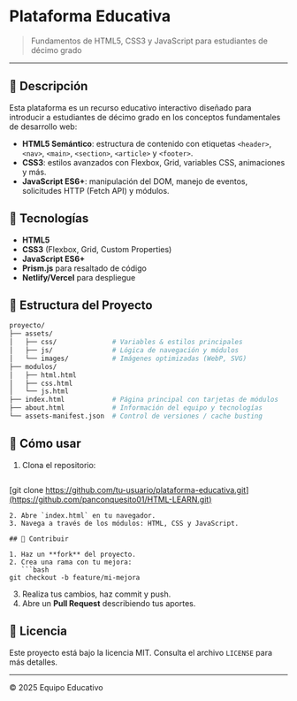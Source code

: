 # Plataforma Educativa

> Fundamentos de HTML5, CSS3 y JavaScript para estudiantes de décimo grado

---

## 📖 Descripción

Esta plataforma es un recurso educativo interactivo diseñado para introducir a estudiantes de décimo grado en los conceptos fundamentales de desarrollo web:

- **HTML5 Semántico**: estructura de contenido con etiquetas `<header>`, `<nav>`, `<main>`, `<section>`, `<article>` y `<footer>`.
- **CSS3**: estilos avanzados con Flexbox, Grid, variables CSS, animaciones y más.
- **JavaScript ES6+**: manipulación del DOM, manejo de eventos, solicitudes HTTP (Fetch API) y módulos.

## 🚀 Tecnologías

- **HTML5**
- **CSS3** (Flexbox, Grid, Custom Properties)  
- **JavaScript ES6+**
- **Prism.js** para resaltado de código
- **Netlify/Vercel** para despliegue

## 📂 Estructura del Proyecto

```bash
proyecto/
├── assets/
│   ├── css/              # Variables & estilos principales
│   ├── js/               # Lógica de navegación y módulos
│   └── images/           # Imágenes optimizadas (WebP, SVG)
├── modulos/
│   ├── html.html
│   ├── css.html
│   └── js.html
├── index.html            # Página principal con tarjetas de módulos
├── about.html            # Información del equipo y tecnologías
└── assets-manifest.json  # Control de versiones / cache busting
```

## 🚀 Cómo usar

1. Clona el repositorio:
   ```bash
[git clone https://github.com/tu-usuario/plataforma-educativa.git](https://github.com/panconquesito01/HTML-LEARN.git)
```  
2. Abre `index.html` en tu navegador.
3. Navega a través de los módulos: HTML, CSS y JavaScript.

## 🤝 Contribuir

1. Haz un **fork** del proyecto.
2. Crea una rama con tu mejora:
   ```bash
git checkout -b feature/mi-mejora
```  
3. Realiza tus cambios, haz commit y push.
4. Abre un **Pull Request** describiendo tus aportes.

## 📜 Licencia

Este proyecto está bajo la licencia MIT. Consulta el archivo `LICENSE` para más detalles.

---

© 2025 Equipo Educativo
